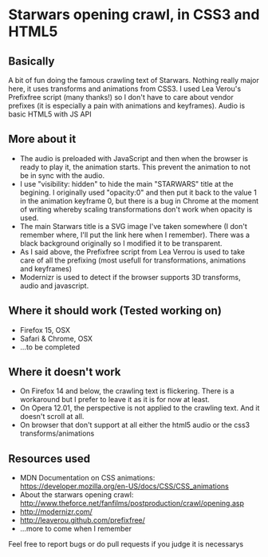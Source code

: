 # Starwars opening crawl, in CSS3 and HTML5

## Basically
A bit of fun doing the famous crawling text of Starwars. Nothing really major here, it uses transforms and animations from CSS3. I used Lea Verou's Prefixfree script (many thanks!) so I don't have to care about vendor prefixes (it is especially a pain with animations and keyframes). Audio is basic HTML5 with JS API

## More about it
* The audio is preloaded with JavaScript and then when the browser is ready to play it, the animation starts. This prevent the animation to not be in sync with the audio.
* I use "visibility: hidden" to hide the main "STARWARS" title at the begining. I originally used "opacity:0" and then put it back to the value 1 in the animation keyframe 0, but there is a bug in Chrome at the moment of writing whereby scaling transformations don't work when opacity is used.
* The main Starwars title is a SVG image I've taken somewhere (I don't remember where, I'll put the link here when I remember). There was a black background originally so I modified it to be transparent.
* As I said above, the Prefixfree script from Lea Verrou is used to take care of all the prefixing (most usefull for transformations, animations and keyframes)
* Modernizr is used to detect if the browser supports 3D transforms, audio and javascript.

## Where it should work (Tested working on)
* Firefox 15, OSX
* Safari & Chrome, OSX
* ...to be completed

## Where it doesn't work
* On Firefox 14 and below, the crawling text is flickering. There is a workaround but I prefer to leave it as it is for now at least.
* On Opera 12.01, the perspective is not applied to the crawling text. And it doesn't scroll at all.
* On browser that don't support at all either the html5 audio or the css3 transforms/animations

## Resources used
* MDN Documentation on CSS animations: https://developer.mozilla.org/en-US/docs/CSS/CSS_animations
* About the starwars opening crawl: http://www.theforce.net/fanfilms/postproduction/crawl/opening.asp
* http://modernizr.com/
* http://leaverou.github.com/prefixfree/
* ...more to come when I remember

Feel free to report bugs or do pull requests if you judge it is necessarys
